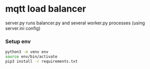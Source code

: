 # mqtt load balancer

server.py runs balancer.py and several worker.py processes (using server.ini config)

### Setup env

```bash
python3 -m venv env
source env/bin/activate
pip3 install -r requirements.txt
```
